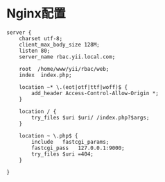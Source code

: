 Nginx配置
=======================

    server {
        charset utf-8;
        client_max_body_size 128M;
        listen 80;
        server_name rbac.yii.local.com;
   
        root  /home/www/yii/rbac/web;
        index  index.php;
    
        location ~* \.(eot|otf|ttf|woff)$ {
           	add_header Access-Control-Allow-Origin *;
        }
    
        location / {
            try_files $uri $uri/ /index.php?$args;
        }
    
        location ~ \.php$ {
            include   fastcgi_params;
            fastcgi_pass   127.0.0.1:9000;
            try_files $uri =404;
        }
   
    }